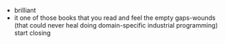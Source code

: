 * brilliant
* it one of those books that you read and feel the empty gaps-wounds (that could never heal doing domain-specific industrial programming) start closing
